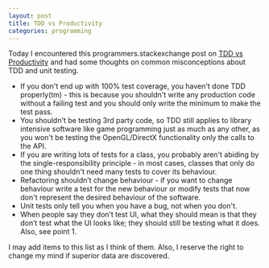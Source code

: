 ```yaml
---
layout: post
title: TDD vs Productivity
categories: programming
---
```

Today I encountered this programmers.stackexchange post on [TDD vs Productivity](http://programmers.stackexchange.com/questions/86636/tdd-vs-productivity) and had some thoughts on common misconceptions about TDD and unit testing.

* If you don't end up with 100% test coverage, you haven't done TDD properly(tm) - this is because you shouldn't write any production code without a failing test and you should only write the minimum to make the test pass.
* You shouldn't be testing 3rd party code, so TDD still applies to library intensive software like game programming just as much as any other, as you won't be testing the OpenGL/DirectX functionality only the calls to the API.
* If you are writing lots of tests for a class, you probably aren't abiding by the single-responsibility principle - in most cases, classes that only do one thing shouldn't need many tests to cover its behaviour.
* Refactoring shouldn’t change behaviour - if you want to change behaviour write a test for the new behaviour or modify tests that now don't represent the desired behaviour of the software.
* Unit tests only tell you when you have a bug, not when you don't.
* When people say they don’t test UI, what they should mean is that they don’t test what the UI looks like; they should still be testing what it does.  Also, see point 1.

I may add items to this list as I think of them.  Also, I reserve the right to change my mind if superior data are discovered.


